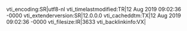 vti_encoding:SR|utf8-nl
vti_timelastmodified:TR|12 Aug 2019 09:02:36 -0000
vti_extenderversion:SR|12.0.0.0
vti_cacheddtm:TX|12 Aug 2019 09:02:36 -0000
vti_filesize:IR|3633
vti_backlinkinfo:VX|
